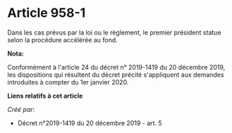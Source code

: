 # Article 958-1

Dans les cas prévus par la loi ou le règlement, le premier président statue selon la procédure accélérée au fond.

**Nota:**

Conformément à l'article 24 du décret n° 2019-1419 du 20 décembre 2019, les dispositions qui résultent du décret précité
s'appliquent aux demandes introduites à compter du 1er janvier 2020.

**Liens relatifs à cet article**

_Créé par_:

  - Décret n°2019-1419 du 20 décembre 2019 - art. 5
